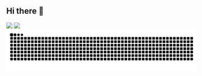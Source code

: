 ## Hi there 👋

<div>
<img height="180em" src="https://github-readme-stats.vercel.app/api?username=squidleeal&show_icons=true&theme=dracula&"/>
<img height="180em" src="https://github-readme-stats.vercel.app/api/top-langs/?username=squidleeal&layout=donut&theme=dracula"/>



 <picture align="center">
  <source media="(prefers-color-scheme: dark)" srcset="https://raw.githubusercontent.com/squidleeal/squidleeal/output/github-contribution-grid-snake-dark.svg">
  <source media="(prefers-color-scheme: light)" srcset="https://raw.githubusercontent.com/squidleeal/squidleeal/output/github-contribution-grid-snake-dark.svg">
  <img align="center" alt="github contribution grid snake animation" src="https://raw.githubusercontent.com/squidleeal/squidleeal/output/github-contribution-grid-snake.svg">
</picture>
